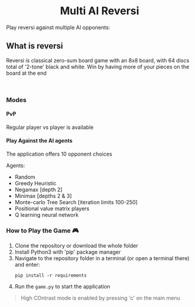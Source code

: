 <h1 align="center"> Multi AI Reversi </h1>

Play reversi against multiple AI opponents:

## What is reversi
Reversi is classical zero-sum board game with an 8x8 board, with 64 discs total of '2-tone' black and white. Win by having more of your pieces on the board at the end

<br>

### Modes

#### PvP
Regular player vs player is available

#### Play Against the AI agents
The application offers 10 opponent choices 

Agents:
- Random
- Greedy Heuristic
- Negamax [depth 2]
- Minimax [depths 2 & 3]
- Monte-carlo Tree Search [iteration limits 100-250]
- Positional value matrix players
- Q learning neural network


### How to Play the Game 🎮
1. Clone the repository or download the whole folder
2. Install Python3 with 'pip' package manager
3. Navigate to the repository folder in a terminal (or open a terminal there) and enter:
   ```
   pip install -r requirements
   ```
5. Run the `game.py` to start the application

> High COntrast mode is enabled by pressing 'c' on the main menu 
